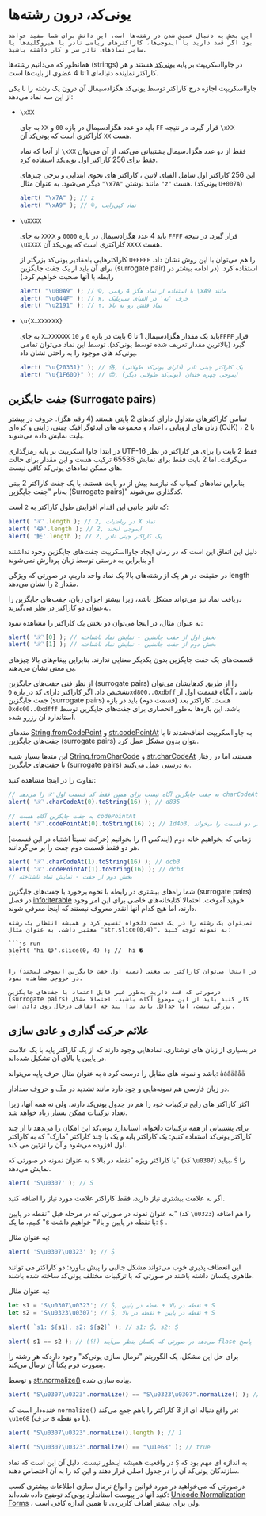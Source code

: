 
# یونی‌کد، درون رشته‌ها

```warn header="اطلاعات بیشتر"
این بخش به دنبال عمیق شدن در رشته‌ها است. این دانش برای شما مفید خواهد بود اگر قصد دارید با ایموجی‌ها، کاراکترهای ریاضی نادر یا هیروگلیف‌ها یا سایر نمادهای نادر سر و کار داشته باشید.
```

همانطور که می‌دانیم رشته‌ها (strings) در جاوااسکریپت بر پایه [یونی‌کد](https://fa.wikipedia.org/wiki/%DB%8C%D9%88%D9%86%DB%8C%E2%80%8C%DA%A9%D8%AF) هستند و هر کاراکتر نماینده دنباله‌ای 1 تا 4 عضوی از بایت‌ها است.

جاوااسکریپت اجازه درج کاراکتر توسط یونی‌کد هگزادسیمال آن درون یک رشته را با یکی از این سه نماد می‌دهد:

- `‎\xXX`

    به جای `XX` باید دو عدد هگزادسیمال در بازه `00` و `FF` قرار گیرد. در نتیجه `‎\xXX` کاراکتری است که یونی‌کد آن `XX` هست.

    از آنجا که نماد `‎\xXX` فقط از دو عدد هگزادسیمال پشتیبانی می‌کند، از آن می‌توان فقط برای 256 کاراکتر اول یونی‌کد استفاده کرد.
    

    این 256 کاراکتر اول شامل الفبای لاتین ، کاراکتر های نحوی ابتدایی و برخی چیزهای دیگر می‌شود. به عنوان مثال `"‎\x7A"` مانند نوشتن `"z"` هست. (یونی‌کد `U+007A`)

    ```js run
    alert( "\x7A" ); // z
    alert( "\xA9" ); // ©, نماد کپی‌رایت
    ```

- `‎\uXXXX`
 
    به جای `XXXX` باید 4 عدد هگزادسیمال در بازه `0000` و `FFFF` قرار گیرد. در نتیجه `‎\uXXXX` کاراکتری است که یونی‌کد آن `XXXX` هست.

    کاراکترهایی بامقادیر یونی‌کد بزرگتر از `U+FFFF` را هم می‌توان با این روش نشان داد. برای آن باید از یک جفت جایگزین (surrogate pair) استفاده کرد. (در ادامه بیشتر در رابطه با آنها صحبت خواهیم کرد.)

    ```js run
    alert( "\u00A9" ); // ©, با استفاده از نماد هگز 4 رقمی \xA9 مانند 
    alert( "\u044F" ); // я, حرف 'یَه' در الفبای سیریلیک
    alert( "\u2191" ); // ↑, نماد فلش رو به بالا
    ```

- `‎\u{X…XXXXXX}`

    به جای `X…XXXXXX` باید یک مقدار هگزادسیمال 1 تا 6 بایت در بازه `0` و `10FFFF` قرار گیرد (بالاترین مقدار تعریف شده توسط یونی‌کد). توسط این نماد می‌توان تمامی یونی‌کد های موجود را به راحتی نشان داد.

    ```js run
    alert( "\u{20331}" ); // 佫, یک کاراکتر چینی نادر (دارای یونی‌کد طولانی)
    alert( "\u{1F60D}" ); // 😍, ایموجی چهره خندان (یونی‌کد طولانی دیگر)
    ```

## جفت جایگزین (Surrogate pairs)
تمامی کاراکترهای متداول دارای کدهای 2 بایتی هستند (4 رقم هگز). حروف در بیشتر زبان های اروپایی ، اعداد و مجموعه های ایدئوگرافیک چینی، ژاپنی و کره‌ای (CJK) ، با 2 بایت نمایش داده می‌شوند.

در ابتدا جاوا اسکریپت بر پایه رمزگذاری UTF-16 فقط 2 بایت را برای هر کاراکتر در نظر می‌گرفت. اما 2 بایت فقط برای نمایش 65536 ترکیب هست و این مقدار برای حالت های ممکن نمادهای یونی‌کد کافی نیست.

بنابراین نمادهای کمیاب که نیازمند بیش از دو بایت هستند. با یک جفت کاراکتر 2 بیتی به‌نام "جفت جایگزین (Surrogate pairs)" کدگذاری می‌شوند.

که تاثیر جانبی این اقدام افزایش طول کاراکتر به `2` است:

```js run
alert( '𝒳'.length ); // 2, در ریاضیات X نماد
alert( '😂'.length ); // 2, ایموجی لبخند
alert( '𩷶'.length ); // 2, یک کاراکتر چینی نادر
```

دلیل این اتفاق این است که در زمان ایجاد جاوااسکریپت جفت‌های جایگزین وجود نداشتند و بنابراین به درستی توسط زبان پردازش نمی‌شوند!

در حقیقت در هر یک از رشته‌های بالا یک نماد واحد داریم، در صورتی که ویژگی length مقدار `2` را نشان می‌دهد.

دریافت نماد نیز می‌تواند مشکل باشد، زیرا بیشتر اجزای زبان، جفت‌های جایگزین را به‌عنوان دو کاراکتر در نظر می‌گیرند.

به عنوان مثال، در اینجا می‌توان دو بخش یک کاراکتر را مشاهده نمود:

```js run
alert( '𝒳'[0] ); // بخش اول از جفت جانشین - نمایش نماد ناشناخته 
alert( '𝒳'[1] ); // بخش دوم از جفت جانشین - نمایش نماد ناشناخته 
```

قسمت‌های یک جفت جایگزین بدون یکدیگر معنایی ندارند. بنابراین پیغام‌های بالا چیزهای بی معنی نشان می‌دهند.

از نظر فنی جفت‌های جایگزین (surrogate pairs) را از طریق کدهایشان می‌‌توان تشخیص داد. اگر کاراکتر دارای کد در بازه `0xd800..0xdbff` باشد ، آنگاه قسمت اول از جفت جایگزین (surrogate pairs) هست. کاراکتر بعد (قسمت دوم) باید در بازه `0xdc00..0xdfff` باشد. این بازه‌ها به‌طور انحصاری برای جفت‌های جایگزین توسط استاندارد آن رزرو شده.

متد‌های [String.fromCodePoint](https://developer.mozilla.org/en-US/docs/Web/JavaScript/Reference/Global_Objects/String/fromCodePoint) و [str.codePointAt](https://developer.mozilla.org/en-US/docs/Web/JavaScript/Reference/Global_Objects/String/codePointAt) به جاوااسکریپت اضافه‌شدند تا با جفت‌های جایگزین (surrogate pairs) بتوان بدون مشکل عمل کرد.

این متدها بسیار شبیه [String.fromCharCode](https://developer.mozilla.org/en-US/docs/Web/JavaScript/Reference/Global_Objects/String/fromCharCode) و [str.charCodeAt](https://developer.mozilla.org/en-US/docs/Web/JavaScript/Reference/Global_Objects/String/fromCodePoint) هستند، اما در رفتار با جفت‌های جایگزین (surrogate pairs) به درستی عمل می‌کنند.

تفاوت را در اینجا مشاهده کنید:

```js run
// را می‌دهد 𝒳 به جفت‌ جایگزین آگاه نیست برای همین فقط کد قسمت اول charCodeAt 
alert( '𝒳'.charCodeAt(0).toString(16) ); // d835

// به جفت‌ جایگزین آگاه هست codePointAt
alert( '𝒳'.codePointAt(0).toString(16) ); // 1d4b3, هر دو قسمت را میخواند
```

زمانی که بخواهیم خانه دوم (ایندکس 1) را بخوانیم (حرکت نسبتاً اشتباه در این قسمت) هر دو فقط قسمت دوم جفت را بر می‌گردانند.

```js run
alert( '𝒳'.charCodeAt(1).toString(16) ); // dcb3
alert( '𝒳'.codePointAt(1).toString(16) ); // dcb3
// بخش دوم از جفت - نمایش نماد ناشناخته 
```

شما راه‌های بیشتری در رابطه با نحوه برخورد با جفت‌های جایگزین (surrogate pairs) در فصل <info:iterable> خوهید آموخت. احتمالا کتابخانه‌های خاصی برای این امر وجود دارند، اما هیچ کدام آنها آنقدر معروف نیستند که اینجا معرفی شوند.

````warn header="تقسیم رشته ها در یک نقطه دلخواه خطرناک است"
نمی‌توان یک رشته را در یک قمست دلخواه تقسیم کرد و همیشه انتظار یک رشته معتبر داشت. به عنوان مثال "str.slice(0,4)". به نمونه توجه کنید:

```js run
alert( 'hi 😂'.slice(0, 4) ); //  hi �
```

در اینجا می‌توان کاراکتر بی معنی (نمیه اول جفت جایگزین ایموجی لبخند) را در خروجی مشاهده نمود.

درصورتی که قصد دارید به‌طور غیر قابل اعتماد با جفت‌های جایگزین (surrogate pairs) کار کنید باید از این موضوع آگاه باشید. احتمالا مشکل بزرگی نیست، اما حداقل باید بدا نید چه اتفاقی درحال روی دادن است.
````

## علائم حرکت گذاری و عادی سازی

در بسیاری از زبان های نوشتاری، نمادهایی وجود دارند که از یک کاراکتر پایه با یک علامت در پایین یا بالای آن تشکیل شده‌اند.

به عنوان مثال حرف پایه می‌تواند `a` باشد و نمونه های مقابل را درست کرد: `àáâäãåā`

در زبان فارسی هم نمونه‌هایی و جود دارد مانند تشدید در `ملّت` و حروف صدادار.

اکثر کاراکتر های رایج ترکیبات خود را هم در جدول یونی‌کد دارند. ولی نه همه آنها، زیرا تعداد ترکیبات ممکن بسیار زیاد خواهد شد. 

برای پشتیبانی از همه ترکیبات دلخواه، استاندارد یونی‌کد این امکان را می‌دهد تا از چند کاراکتر یونی‌کد استفاده کنیم: یک کاراکتر پایه و یک یا چند کاراکتر "مارک" که به کاراکتر اول افزوده می‌شود و آن را تزئین می‌ کند.

به عنوان نمونه در صورتی که `S` با کاراکتر ویژه "نقطه در بالا" (کد `‎\u0307`) بیاید، `Ṡ` را نمایش می‌دهد.

```js run
alert( 'S‎\u0307' ); // Ṡ
```

اگر به علامت بیشتری نیاز دارید، فقط کاراکتر علامت مورد نیاز را اضافه کنید.

به عنوان نمونه در صورتی که در مرحله قبل "نقطه در پایین" (کد `‎\u0323`) را هم اضافه کنیم، ما یک "s با نقطه در پایین و بالا" خواهیم داشت: `Ṩ` .

به عنوان مثال:

```js run
alert( 'S\u0307\u0323' ); // Ṩ
```

این انعطاف پذیری خوب می‌تواند مشکل جالبی را پیش بیاورد: دو کاراکتر می توانند ظاهری یکسان داشته باشند در صورتی که با ترکیبات مختلف یونی‌کد ساخته شده باشند.

به عنوان مثال:

```js run
let s1 = 'S\u0307\u0323'; // Ṩ, نقطه در بالا + نقطه در پایین + S
let s2 = 'S\u0323\u0307'; // Ṩ, نقطه در پایین + نقطه در بالا + S

alert( `s1: ${s1}, s2: ${s2}` ); // s1: Ṩ, s2: Ṩ

alert( s1 == s2 ); // می‌دهد در صورتی که یکسان بنظر می‌آیند (!؟) flase پاسخ
```

برای حل این مشکل، یک الگوریتم "نرمال سازی یونی‌کد" وجود داردکه هر رشته را بصورت فرم یکتا آن نرمال می‌کند.

و توسط [str.normalize()‎]([mdn:js/String/normalize](https://developer.mozilla.org/en-US/docs/Web/JavaScript/Reference/Global_Objects/String/normalize)) پیاده سازی شده.

```js run
alert( "S\u0307\u0323".normalize() == "S\u0323\u0307".normalize() ); // true
```

خنده‌دار است که `normalize()‎` در واقع دنباله ای از 3 کاراکتر را باهم جمع می‌کند: `‎\u1e68` (حرف s با دو نقطه).

```js run
alert( "S\u0307\u0323".normalize().length ); // 1

alert( "S\u0307\u0323".normalize() == "\u1e68" ); // true
```

در واقعیت همیشه اینطور نیست. دلیل آن این است که نماد `Ṩ` به اندازه ای مهم بود که سازندگان یونی‌کد آن را در جدول اصلی قرار دهند و این کد را به آن اختصاص دهند.

درصورتی که می‌خواهید در مورد قوانین و انواع نرمال سازی اطلاعات بیشتری کسب کنید آنها در پیوست استاندارد یونی‌کد توضیح داده شده‌اند: [Unicode Normalization Forms](https://www.unicode.org/reports/tr15/) ،  ولی برای بیشتر اهداف کاربردی تا همین اندازه کافی است.
